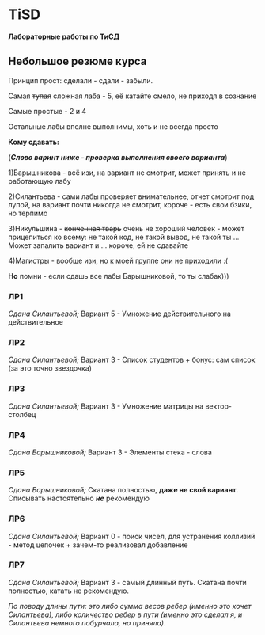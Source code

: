 # TiSD
**Лабораторные работы по ТиСД**

## Небольшое резюме курса
Принцип прост: сделали - сдали - забыли.

Самая ~~тупая~~ сложная лаба - 5, её катайте смело, не приходя в сознание

Самые простые - 2 и 4

Остальные лабы вполне выполнимы, хоть и не всегда просто

**Кому сдавать:**

(***Слово варинт ниже - проверка выполнения своего варианта***)

1)Барышникова - всё изи, на вариант не смотрит, может принять и не работающую лабу

2)Силантьева - сами лабы проверяет внимательнее, отчет смотрит под лупой, на вариант почти никогда не смотрит, короче - есть свои бзики, но терпимо

3)Никульшина - ~~конченная тварь~~ очень не хороший человек - может прицепиться ко всему: не такой код, не такой вывод, не такой ты ...
Может запалить вариант и ... короче, ей не сдавайте

4)Магистры - вообще изи, но к моей группе они не приходили :(

**Но** помни - если сдашь все лабы Барышниковой, то ты слабак)))

### ЛР1
*Сдана Силантьевой;* Вариант 5 - Умножение действительного на действительное
### ЛР2
*Сдана Силантьевой;* Вариант 3 - Список студентов + бонус: сам список (за это точно звездочка)
### ЛР3
*Сдана Силантьевой;* Вариант 3 - Умножение матрицы на вектор-столбец
### ЛР4
*Сдана Барышниковой;* Вариант 3 - Элементы стека - слова
### ЛР5
*Сдана Барышниковой;* Скатана полностью, **даже не свой вариант**. Списывать настоятельно ***не*** рекомендую
### ЛР6
*Сдана Силантьевой;* Вариант 0 - поиск чисел, для устранения коллизий - метод цепочек + зачем-то реализовал добавление
### ЛР7
*Сдана Силантьевой;* Вариант 3 - самый длинный путь. Скатана почти полностью, катать не рекомендую.

*По поводу длины пути: это либо сумма весов ребер (именно это хочет Силантьева), либо количество ребер в пути (именно это сделал я, и Силантьева немного побурчала, но приняла)*.
